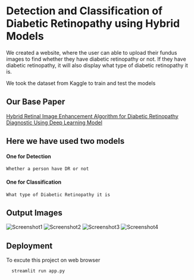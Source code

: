 # Detection and Classification of Diabetic Retinopathy using Hybrid Models
We created a website, where the user can able to upload their fundus images to find whether they have diabetic retinopathy or not. If they have diabetic retinopathy, it will also display what type of diabetic retinopathy it is.


We took the dataset from Kaggle to train and test the models



## Our Base Paper

[Hybrid Retinal Image Enhancement Algorithm for Diabetic Retinopathy Diagnostic Using Deep Learning Model](https://ieeexplore.ieee.org/stamp/stamp.jsp?tp=&arnumber=9819926)


## Here we have used two models

#### One for Detection

```http
Whether a person have DR or not
```
#### One for Classification

```http
What type of Diabetic Retinopathy it is
```



## Output Images

![Screenshot1](outputImages/DrImage1)
![Screenshot2](outputImages/DrImage2)
![Screenshot3](outputImages/DrImage3)
![Screenshot4](outputImages/DrImage4)


## Deployment

To excute this project on web browser

```bash
  streamlit run app.py
```


